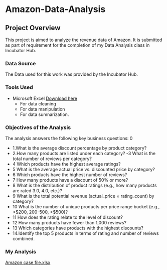# Amazon-Data-Analysis
## Project Overview
This project is aimed to analyze the revenue data of Amazon. It is submitted as part of requirement for the completion of my Data Analysis class in Incubator Hub.

### Data Source
The Data used for this work was provided by the Incubator Hub.

### Tools Used
- Microsoft Excel [Download here](https//www.microsoft.com)
   - For data cleaning
   - For data manipulation
   - For data sumnarization.

### Objectives of the Analysis
The analysis answers the following key business questions:
0
- 1.What is the average discount percentage by product category?
- 2.How many products are listed under each category?
-3 What is the total number of reviews per category?
 - 4 Which products have the highest average ratings?
- 5 What is the average actual price vs. discounted price by category?
- 6 Which products have the highest number of reviews?
- 7 How many products have a discount of 50% or more?
- 8 What is the distribution of product ratings (e.g., how many products are rated 3.0, 4.0, etc.)?
- 9 What is the total potential revenue (actual_price × rating_count) by category?
- 10 What is the number of unique products per price range bucket (e.g., <$200, $200–$500, >$500)?
- 11 How does the rating relate to the level of discount?
- 12 How many products have fewer than 1,000 reviews?
- 13 Which categories have products with the highest discounts?
- 14.Identify the top 5 products in terms of rating and number of reviews combined.

### My Analysis


[Amazon case file.xlsx](https://github.com/user-attachments/files/21320592/Amazon.case.file.xlsx)
